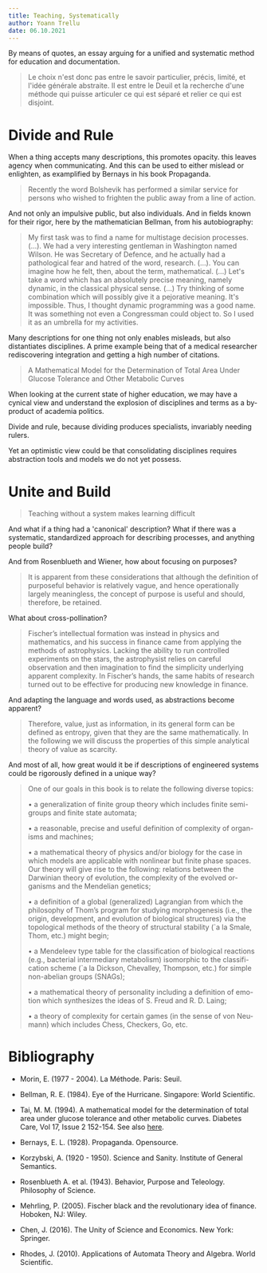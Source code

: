 ```yaml
---
title: Teaching, Systematically
author: Yoann Trellu
date: 06.10.2021
---
```


By means of quotes, an essay arguing for a unified and systematic method
for education and documentation.

>Le choix n'est donc pas entre le
savoir particulier, précis, limité,
et l'idée générale abstraite. Il est
entre le Deuil et la recherche
d'une méthode qui puisse
articuler ce qui est séparé et relier
ce qui est disjoint.

# Divide and Rule

When a thing accepts many descriptions, this promotes opacity. this leaves agency
when communicating. And this can be used to either mislead or enlighten,
as examplified by Bernays in his book Propaganda.

>Recently the word Bolshevik 
has performed a similar service for persons who 
wished to frighten the public away from a line of 
action.

And not only an impulsive public, but also individuals. And in fields
known for their rigor, here by the mathematician Bellman, from his autobiography:

>My first task was to find a name 
for multistage decision processes. 
(...). We had a very interesting gentleman in 
Washington named Wilson. He was Secretary of Defence, and he 
actually had a pathological fear and hatred of the word, research.
(...). You can imagine how he felt, then, 
about the term, mathematical. (...) Let's take a word which has an absolutely 
precise meaning, namely dynamic, in the classical physical sense. (...) Try 
thinking of some combination which will possibly give it a pejorative 
meaning. It's impossible. Thus, I thought dynamic programming was 
a good name. It was something not even a Congressman could object 
to. So I used it as an umbrella for my activities.

Many descriptions for one thing not only enables misleads, but also distantiates disciplines.
A prime example being that of a medical researcher
rediscovering integration and getting a high number of citations.

>A Mathematical Model for the
Determination of Total Area
Under Glucose Tolerance and
Other Metabolic Curves

When looking at the current state of higher education, we may have a cynical
view and understand the explosion of disciplines and terms as a by-product of
academia politics.

Divide and rule, because dividing produces specialists, invariably needing
rulers.

Yet an optimistic view could be that consolidating disciplines
requires abstraction tools and models we do not yet possess.

# Unite and Build

>Teaching without a system makes learning difficult

And what if a thing had a 'canonical' description? What if there was a
systematic, standardized approach for describing processes, and anything people
build?

And from Rosenblueth and Wiener, how about focusing on purposes?

>It is apparent from these considerations that although the definition of
purposeful behavior is relatively vague, and hence operationally largely
meaningless, the concept of purpose is useful and should, therefore, be
retained.

What about cross-pollination?

>Fischer’s intellectual formation was instead in physics and mathematics, and
his success in finance came from applying the methods of astrophysics. Lacking the ability
to run controlled experiments on the stars, the astrophysist relies on careful observation and
then imagination to find the simplicity underlying apparent complexity. In Fischer’s hands,
the same habits of research turned out to be effective for producing new knowledge in
finance.

And adapting the language and words used, as abstractions become apparent?

>Therefore, value, just as information, in its general form can be defined as
entropy, given that they are the same mathematically. In the following we will
discuss the properties of this simple analytical theory of value as scarcity.

And most of all, how great would it be if descriptions of engineered systems
could be rigorously defined in a unique way?

<!---
> Aristotle wrote a paper lost in the library at Alexandria giving some
> classical axioms about time. One important axiom was:
>
> > Time satisfies (if a, then b, then c) is the same as (if b, then c,
> > but prior to both a).
>
> Algebraically this can be written as the associative law.
--->

>One of our goals in this book is to relate the following diverse topics:
>
>• a generalization of finite group theory which includes finite semi-
>groups and finite state automata;
>
>• a reasonable, precise and useful definition of complexity of organ-
>isms and machines;
>
>• a mathematical theory of physics and/or biology for the case in
>which models are applicable with nonlinear but finite phase spaces.
>Our theory will give rise to the following: relations between the
>Darwinian theory of evolution, the complexity of the evolved or-
>ganisms and the Mendelian genetics;
>
>• a definition of a global (generalized) Lagrangian from which the
>philosophy of Thom’s program for studying morphogenesis (i.e.,
>the origin, development, and evolution of biological structures) via
>the topological methods of the theory of structural stability (`a la
>Smale, Thom, etc.) might begin;
>
>• a Mendeleev type table for the classification of biological reactions
>(e.g., bacterial intermediary metabolism) isomorphic to the classifi-
>cation scheme (`a la Dickson, Chevalley, Thompson, etc.) for simple
>non-abelian groups (SNAGs);
>
>• a mathematical theory of personality including a definition of emo-
>tion which synthesizes the ideas of S. Freud and R. D. Laing;
>
>• a theory of complexity for certain games (in the sense of von Neu-
>mann) which includes Chess, Checkers, Go, etc.

# Bibliography

- Morin, E. (1977 - 2004). La Méthode. Paris: Seuil.

- Bellman, R. E. (1984). Eye of the Hurricane. Singapore: World Scientific.

- Tai, M. M. (1994). A mathematical model for the determination of total area
 under glucose tolerance and other metabolic curves. Diabetes Care, Vol 17, Issue 2 152-154.
 See also [here](https://fliptomato.wordpress.com/2007/03/19/medical-researcher-discovers-integration-gets-75-citations/).

- Bernays, E. L. (1928). Propaganda. Opensource.

- Korzybski, A. (1920 - 1950). Science and Sanity. Institute of General Semantics.

- Rosenblueth A. et al. (1943). Behavior, Purpose and Teleology. Philosophy of Science.

- Mehrling, P. (2005). Fischer black and the revolutionary idea of finance. Hoboken, NJ: Wiley.

- Chen, J. (2016). The Unity of Science and Economics. New York: Springer.

- Rhodes, J. (2010). Applications of Automata Theory and Algebra. World Scientific.
